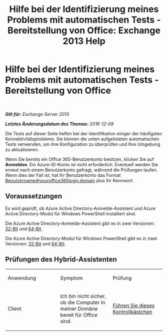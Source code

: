 ﻿---
title: 'Hilfe bei der Identifizierung meines Problems mit automatischen Tests - Bereitstellung von Office: Exchange 2013 Help'
TOCTitle: Hilfe bei der Identifizierung meines Problems mit automatischen Tests - Bereitstellung von Office
ms:assetid: 77d4587c-7fd5-4231-931e-3d6608e622f4
ms:mtpsurl: https://technet.microsoft.com/de-de/library/Dn793978(v=EXCHG.150)
ms:contentKeyID: 62633024
ms.date: 05/22/2018
mtps_version: v=EXCHG.150
ms.translationtype: MT
---

# Hilfe bei der Identifizierung meines Problems mit automatischen Tests - Bereitstellung von Office

 

_**Gilt für:** Exchange Server 2013_

_**Letztes Änderungsdatum des Themas:** 2016-12-09_

Die Tests auf dieser Seite helfen bei der Identifikation einiger der häufigsten Konnektivitätsprobleme. Sie können die unten aufgelisteten automatischen Tests verwenden, um ihre Konfiguration zu überprüfen und Ihre Umgebung zu aktualisieren.

Wenn Sie bereits ein Office 365-Benutzerkonto besitzen, klicken Sie auf **Anmelden**. Ein Azure-ID-Konto ist nicht erforderlich. Eventuell werden Sie erneut nach einem Benutzerkonto gefragt, während die Prüfungen laufen. Wenn dies der Fall ist, hat Ihr Benutzerkonto das Format Benutzername@youroffice365login.domain plus Ihr Kennwort.

## Voraussetzungen

Es wird geprüft, ob Azure Active Directory-Anmelde-Assistent und Azure Active Directory-Modul für Windows PowerShell installiert sind.

Die Azure Active Directory-Anmelde-Assistent gibt es in zwei Versionen: [32-Bit](https://go.microsoft.com/fwlink/?linkid=286261) und [64-Bit](https://go.microsoft.com/fwlink/?linkid=286262).

Die Azure Active Directory-Modul für Windows PowerShell gibt es in zwei Versionen: [32-Bit](https://go.microsoft.com/fwlink/?linkid=286258) und [64-Bit](https://go.microsoft.com/fwlink/?linkid=286259).

## Prüfungen des Hybrid-Assistenten


<table>
<colgroup>
<col style="width: 33%" />
<col style="width: 33%" />
<col style="width: 33%" />
</colgroup>
<tbody>
<tr class="odd">
<td><p>Anwendung</p></td>
<td><p>Symptom</p></td>
<td><p>Prüfung</p></td>
</tr>
<tr class="even">
<td><p>Client</p></td>
<td><p>Ich bin nicht sicher, ob die Computer in meiner Domäne bereit für Office sind.</p></td>
<td><p><a href="https://go.microsoft.com/?linkid=9834911">Führen Sie dieses Kontrollkästchen</a></p></td>
</tr>
</tbody>
</table>

